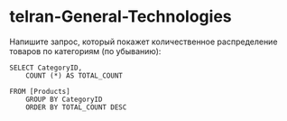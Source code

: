 # telran-General-Technologies

Напишите запрос, который покажет количественное распределение товаров по категориям (по убыванию):

```
SELECT CategoryID,
	COUNT (*) AS TOTAL_COUNT
    
FROM [Products]
	GROUP BY CategoryID
    ORDER BY TOTAL_COUNT DESC
```

